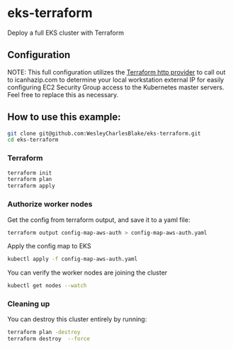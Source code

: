 # eks-terraform
Deploy a full EKS cluster with Terraform

## Configuration

NOTE: This full configuration utilizes the [Terraform http provider](https://www.terraform.io/docs/providers/http/index.html) to call out to icanhazip.com to determine your local workstation external IP for easily configuring EC2 Security Group access to the Kubernetes master servers. Feel free to replace this as necessary.


## How to use this example:

```bash
git clone git@github.com:WesleyCharlesBlake/eks-terraform.git
cd eks-terraform
```

### Terraform

```bash
terraform init
terraform plan
terraform apply
```

### Authorize worker nodes

Get the config from terraform output, and save it to a yaml file:

```bash
terraform output config-map-aws-auth > config-map-aws-auth.yaml
```

Apply the config map to EKS

```bash
kubectl apply -f config-map-aws-auth.yaml
```

You can verify the worker nodes are joining the cluster

```bash
kubectl get nodes --watch
```

### Cleaning up

You can destroy this cluster entirely by running:

```bash
terraform plan -destroy
terraform destroy  --force
```